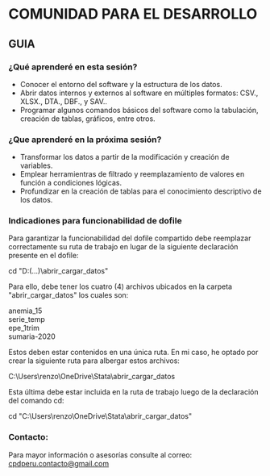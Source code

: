 # COMUNIDAD PARA EL DESARROLLO
## GUIA

### ¿Qué aprenderé en esta sesión?

- Conocer el entorno del software y la estructura de los datos.
- Abrir datos internos y externos al software en múltiples formatos: CSV., XLSX., DTA., DBF., y SAV..
- Programar algunos comandos básicos del software como la tabulación, creación de tablas, gráficos, entre otros.

### ¿Que aprenderé en la próxima sesión?

- Transformar los datos a partir de la modificación y creación de variables.
- Emplear herramientras de filtrado y reemplazamiento de valores en función a condiciones lógicas.
- Profundizar en la creación de tablas para el conocimiento descriptivo de los datos.

### Indicadiones para funcionabilidad de dofile

Para garantizar la funcionabilidad del dofile compartido debe reemplazar correctamente su ruta de trabajo en lugar
de la siguiente declaración presente en el dofile: 

cd "D:(...)\abrir_cargar_datos"

Para ello, debe tener los cuatro (4) archivos ubicados en la carpeta "abrir_cargar_datos" los cuales son: 

anemia_15 \
serie_temp \
epe_1trim \
sumaria-2020 

Estos deben estar contenidos en una única ruta. En mi caso, he optado por crear la siguiente ruta para albergar estos
archivos: 

C:\Users\renzo\OneDrive\Stata\abrir_cargar_datos 

Esta última debe estar incluida en la ruta de trabajo luego de la declaración del comando cd: 

cd "C:\Users\renzo\OneDrive\Stata\abrir_cargar_datos" 

### Contacto:

Para mayor información o asesorías consulte al correo: cpdperu.contacto@gmail.com

